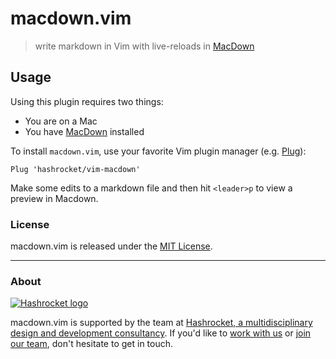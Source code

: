# macdown.vim

> write markdown in Vim with live-reloads in
> [MacDown](https://macdown.uranusjr.com/)

## Usage

Using this plugin requires two things:

- You are on a Mac
- You have [MacDown](https://macdown.uranusjr.com/) installed

To install `macdown.vim`, use your favorite Vim plugin manager (e.g.
[Plug](https://github.com/junegunn/vim-plug)):

```vimscript
Plug 'hashrocket/vim-macdown'
```

Make some edits to a markdown file and then hit `<leader>p` to view a
preview in Macdown.

### License

macdown.vim is released under the [MIT License](http://www.opensource.org/licenses/MIT).

---

### About

[![Hashrocket logo](https://hashrocket.com/hashrocket_logo.svg)](https://hashrocket.com)

macdown.vim is supported by the team at [Hashrocket, a multidisciplinary
design and development consultancy](https://hashrocket.com). If you'd like
to [work with us](https://hashrocket.com/contact-us/hire-us) or [join our
team](https://hashrocket.com/contact-us/jobs), don't hesitate to get in
touch.
